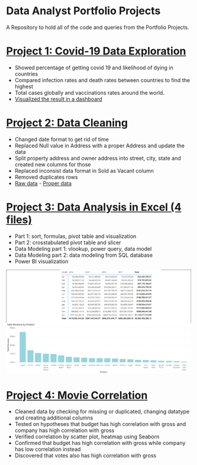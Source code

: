 # Data Analyst Portfolio Projects
A Repository to hold all of the code and queries from the Portfolio Projects.

# [Project 1: Covid-19 Data Exploration](https://github.com/TheNumbers8/PortfolioProjects/tree/main/Covid-19)
* Showed percentage of getting covid 19 and likelihood of dying in countries
* Compared infection rates and  death rates between countries to find the highest
* Total cases globally and vaccinations rates around the world.
* [Visualized the result in a dashboard](https://public.tableau.com/app/profile/van5080/viz/CovidDashboard_16221837794250/Dashboard1)

# [Project 2: Data Cleaning](https://github.com/TheNumbers8/PortfolioProjects/tree/main/Data%20Cleaning)
* Changed date format to get rid of time
* Replaced Null value in Address with a proper Address and update the data
* Split property address and owner address into street, city, state and created new columns for those
* Replaced inconsist data format in Sold as Vacant column
* Removed duplicates rows
* [Raw data](https://github.com/TheNumbers8/PortfolioProjects/blob/main/Data%20Cleaning/Nashville%20Housing%20Data%20for%20Data%20Cleaning.xlsx) - [Proper data](https://github.com/TheNumbers8/PortfolioProjects/blob/main/Data%20Cleaning/Nashville%20Housing%20Data%20(Cleaned).xlsx)

# [Project 3: Data Analysis in Excel (4 files)](https://github.com/TheNumbers8/PortfolioProjects/blob/main/ExcelProject.zip) 
* Part 1: sort, formulas, pivot table and visualization
* Part 2: crosstabulated pivot table and slicer
* Data Modeling part 1: vlookup, power query, data model
* Data Modeling part 2: data modeling from SQL database
* Power BI visualization

<img src="./images/TotalRevenue_powerBI.png" width="500">

# [Project 4: Movie Correlation](https://github.com/TheNumbers8/PortfolioProjects/blob/main/Movie%20Correlation%20Project.ipynb)
* Cleaned data by checking for missing or duplicated, changing datatype and creating additional columns
* Tested on hypotheses that budget has high correlation with gross and company has high correlation with gross 
* Verified correlation by scatter plot, heatmap using Seaborn
* Confirmed that budget has high correlation with gross while company has low correlation instead
* Discovered that votes also has high correlation with gross
